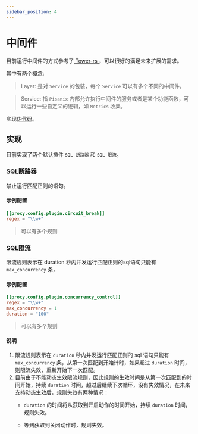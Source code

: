 ```yaml
---
sidebar_position: 4
---
```


# 中间件

目前运行中间件的方式参考了[ Tower-rs ](https://github.com/tower-rs/tower.git)，可以很好的满足未来扩展的需求。

其中有两个概念:
> Layer:  是对 `Service` 的包装，每个 `Service` 可以有多个不同的中间件。

> Service: 指 `Pisanix` 内部允许执行中间件的服务或者是某个功能函数，可以运行一些自定义的逻辑，如 `Metrics` 收集。

实现[伪代码](https://play.rust-lang.org/?version=stable&mode=debug&edition=2018&gist=0db8ca6f72096c7a74682085a66e3270)。

## 实现
目前实现了两个默认插件 `SQL 断路器` 和 `SQL 限流`。

### SQL断路器
禁止运行匹配正则的语句。

#### 示例配置
``` toml
[[proxy.config.plugin.circuit_break]]
regex = "\\w+"
```

> 可以有多个规则

### SQL限流
限流规则表示在 duration 秒内并发运行匹配正则的sql语句只能有 `max_concurrency` 条，

#### 示例配置
``` toml
[[proxy.config.plugin.concurrency_control]]
regex = "\\w+"    
max_concurrency = 1
duration = "100"
```

> 可以有多个规则

#### 说明

1. 限流规则表示在 `duration` 秒内并发运行匹配正则的 sql 语句只能有 `max_concurrency` 条，从第一次匹配到开始计时，如果超过 `duration` 时间，则限流失效，重新开始下一次匹配。
2. 目前由于不能动态生效限流规则，因此规则的生效时间是从第一次匹配到的时间开始，持续 `duration` 时间，超过后继续下次循环，没有失效情况，在未来支持动态生效后，规则失效有两种情况：
    -  `duration` 的时间将从获取到开启动作的时间开始，持续 `duration` 时间，规则失效。

    -  等到获取到关闭动作时，规则失效。
